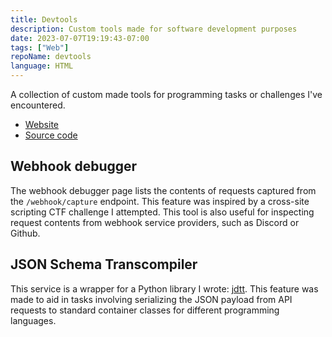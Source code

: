 ```yaml
---
title: Devtools
description: Custom tools made for software development purposes
date: 2023-07-07T19:19:43-07:00
tags: ["Web"]
repoName: devtools
language: HTML
---
```


A collection of custom made tools for programming tasks or challenges I've encountered.

- [Website](https://devtools.joeyshi.xyz)
- [Source code](https://github.com/joeyshi12/devtools)

## Webhook debugger

The webhook debugger page lists the contents of requests captured from the `/webhook/capture` endpoint.
This feature was inspired by a cross-site scripting CTF challenge I attempted.
This tool is also useful for inspecting request contents from webhook service providers, such as Discord or Github.

## JSON Schema Transcompiler

This service is a wrapper for a Python library I wrote: [jdtt](https://pypi.org/project/jdtt/).
This feature was made to aid in tasks involving serializing the JSON payload from
API requests to standard container classes for different programming languages.
